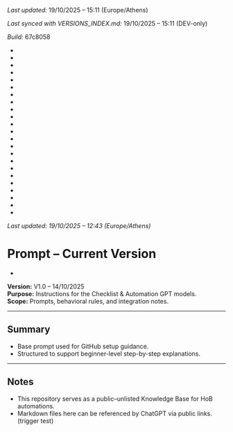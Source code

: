 *Last updated:* 19/10/2025 – 15:11 (Europe/Athens)

*Last synced with VERSIONS_INDEX.md:* 19/10/2025 – 15:11 (DEV-only)

*Build:* 67c8058



*



*



*



*



*



*



*



*



*



*



*



*



*



*



*



*

*
*
*
*
*
*
*
*Last updated: 19/10/2025 – 12:43 (Europe/Athens)*
# Prompt – Current Version
*

**Version:** V1.0 – 14/10/2025  
**Purpose:** Instructions for the Checklist & Automation GPT models.  
**Scope:** Prompts, behavioral rules, and integration notes.

---

## Summary
- Base prompt used for GitHub setup guidance.
- Structured to support beginner-level step-by-step explanations.

---

## Notes
- This repository serves as a public–unlisted Knowledge Base for HoB automations.
- Markdown files here can be referenced by ChatGPT via public links.
(trigger test)
